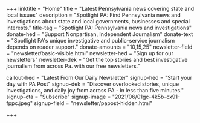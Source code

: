 +++
linktitle = "Home"
title = "Latest Pennsylvania news covering state and local issues"
description = "Spotlight PA: Find Pennsylvania news and investigations about state and local governments, businesses and special interests."
title-tag = "Spotlight PA: Pennsylvania news and investigations"
donate-hed = "Support Nonpartisan, Independent Journalism"
donate-text = "Spotlight PA's unique investigative and public-service journalism depends on reader support."
donate-amounts = "10,15,25"
newsletter-field = "newsletter/basic-visible.html"
newsletter-hed = "Sign up for our newsletters"
newsletter-dek = "Get the top stories and best investigative journalism from across Pa. with our free newsletters."


callout-hed = "Latest From Our Daily Newsletter"
signup-hed = "Start your day with PA Post"
signup-dek = "Discover overlooked stories, unique investigations, and daily joy from across PA - in less than five minutes."
signup-cta = "Subscribe"
signup-image = "2021/06/01gc-4k5b-cx91-fppc.jpeg"
signup-field = "newsletter/papost-hidden.html"

+++
